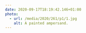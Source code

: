 ```yaml
---
date: 2020-09-17T18:19:42.146+01:00
photo:
  - url: /media/2020/261/p1/1.jpg
    alt: A painted ampersand.
---
```

